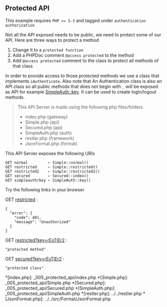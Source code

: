## Protected API 

 This example requires `PHP >= 5.3` and tagged under `authentication` `authorization`


Not all the API exposed needs to be public, we need to protect
 some of our API.
 Here are three ways to protect a method


1. Change it to a `protected function`
2. Add a PHPDoc comment `@access protected` to the method
3. Add `@access protected` comment to the class to protect all methods of that
   class


In order to provide access to those protected methods we use a class that
implements `iAuthenticate`. Also note that An Authentication class is also an
API class so all public methods that does not begin with `_` will be exposed as
API for example [SimpleAuth::key](simpleauth/key). It can be used to create
login/logout methods.

> This API Server is made using the following php files/folders
> 
> * index.php      (gateway)
> * Simple.php      (api)
> * Secured.php      (api)
> * SimpleAuth.php      (auth)
> * restler.php      (framework)
> * JsonFormat.php      (format)

This API Server exposes the following URIs

    GET normal         ⇠ Simple::normal()
    GET restricted     ⇠ Simple::restricted()
    GET restricted2    ⇠ Simple::restricted2()
    GET secured        ⇠ Secured::index()
    GET simpleauth/key ⇠ SimpleAuth::key()






Try the following links in your browser

GET [restricted](index.php/restricted)
:    
~~~~~~~~~~~~~~~~~~~~~~~~~~~~~~~~
{
  "error": {
    "code": 401,
    "message": "Unauthorized"
  }
}
~~~~~~~~~~~~~~~~~~~~~~~~~~~~~~~~

GET [restricted?key=rEsTlEr2](index.php/restricted?key=rEsTlEr2)
:    
~~~~~~~~~~~~~~~~~~~~~~~~~~~~~~~~
"protected method"
~~~~~~~~~~~~~~~~~~~~~~~~~~~~~~~~

GET [secured?key=rEsTlEr2](index.php/secured?key=rEsTlEr2)
:    
~~~~~~~~~~~~~~~~~~~~~~~~~~~~~~~~
"protected class"
~~~~~~~~~~~~~~~~~~~~~~~~~~~~~~~~





*[index.php]: _005_protected_api/index.php
*[Simple.php]: _005_protected_api/Simple.php
*[Secured.php]: _005_protected_api/Secured.php
*[SimpleAuth.php]: _005_protected_api/SimpleAuth.php
*[restler.php]: ../../restler.php
*[JsonFormat.php]: ../../src/Format/JsonFormat.php

